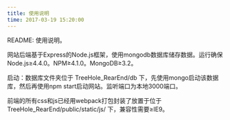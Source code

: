 ```yaml
--- 
title: 使用说明
time: 2017-03-19 15:20:00
---
```

README: 使用说明。

网站后端基于Express的Node.js框架，使用mongodb数据库储存数据。运行确保Node.js≥4.4.0。NPM≥4.1.0。MongoDB≥3.2。

启动：数据库文件夹位于 TreeHole_RearEnd/db 下，先使用mongo启动该数据库，然后再使用npm start启动网站。监听端口为本地3000端口。

前端的所有css和js已经用webpack打包封装了放置于位于TreeHole_RearEnd/public/static/js/ 下，兼容性需要≥IE9。
